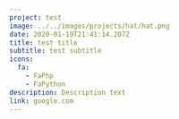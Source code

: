 ```yaml
---
project: test
image: ../../images/projects/hat/hat.png
date: 2020-01-19T21:41:14.207Z
title: test title
subtitle: test subtitle
icons:
  fa:
    - FaPhp
    - FaPython
description: Description text
link: google.com
---
```



